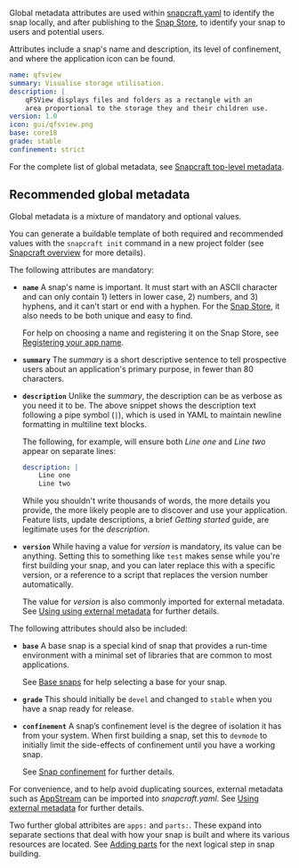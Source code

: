 Global metadata attributes are used within [snapcraft.yaml](/t/the-snapcraft-format/8337) to identify the snap locally, and after publishing to the [Snap Store](https://snapcraft.io/store), to identify your snap to  users and potential users.

Attributes include a snap's name and description, its level of confinement, and where the application icon can be found. 

```yaml
name: qfsview
summary: Visualise storage utilisation.
description: |
    qFSView displays files and folders as a rectangle with an
    area proportional to the storage they and their children use.
version: 1.0
icon: gui/qfsview.png
base: core18
grade: stable
confinement: strict
```
For the complete list of global metadata, see [Snapcraft top-level metadata](/t/snapcraft-top-level-metadata/8334).

## Recommended global metadata

Global metadata is a mixture of mandatory and optional values.

You can generate a buildable template of both required and recommended values with the `snapcraft init` command in a new project folder (see [Snapcraft overview](/t/snapcraft-overview/8940) for more details).

The following attributes are mandatory:

- **`name`**
A snap's name is important. It must start with an ASCII character and can only contain 1) letters in lower case, 2) numbers, and 3) hyphens, and it can't start or end with a hyphen. For the  [Snap Store](https://snapcraft.io/store), it also needs to be both unique and easy to find.

  For help on choosing a name and registering it on the Snap Store, see [Registering your app name](/t/registering-your-app-name/6793).

- **`summary`**
The *summary* is a short descriptive sentence to tell prospective users about an application's 
primary purpose, in fewer than 80 characters.

- **`description`**
Unlike the *summary*, the description can be as verbose as you need it to be.  The above snippet shows the description text following a pipe symbol (`|`), which is used in YAML to maintain newline formatting in multiline text blocks.

  The following, for example, will ensure both _Line one_ and _Line two_ appear on separate lines:

   ```yaml
   description: |
       Line one
       Line two
   ```

   While you shouldn't write thousands of words, the more details you provide, the more likely people are to discover and use your application. Feature lists, update descriptions, a brief *Getting started* guide, are legitimate uses for the *description*.

- **`version`**
While having a value for *version* is mandatory, its value can be anything. Setting this to something like `test` makes sense while you're first building your snap, and you can later replace this with a specific version, or a reference to a script that replaces the version number automatically.

  The value for *version* is also commonly imported for external metadata. See [Using using external metadata](/t/using-external-metadata/4642) for further details.

The following attributes should also be included:

- **`base`**
A base snap is a special kind of snap that provides a run-time environment with a minimal set of libraries that are common to most applications. 

  See [Base snaps](/t/base-snaps/11198) for help selecting a base for your snap.

- **`grade`**
This should initially be `devel` and changed to `stable` when you have a snap ready for release.

- **`confinement`**
A snap’s confinement level is the degree of isolation it has from your system. When first building a  snap, set this to `devmode` to initially limit the side-effects of confinement until you have a working snap.

  See [Snap confinement](/t/snap-confinement/6233) for further details.

For convenience, and to help avoid duplicating sources,  external metadata such as [AppStream](https://snapcraft.io/docs/using-external-metadata#heading--appstream) can be imported into *snapcraft.yaml*. See [Using external metadata](/t/using-external-metadata/4642) for further details.

Two further global attribites are `apps:` and `parts:`. These  expand into separate sections that deal with how your snap is built and where its various resources are located.  See [Adding parts](/t/adding-parts/11473) for the next logical step in snap building.